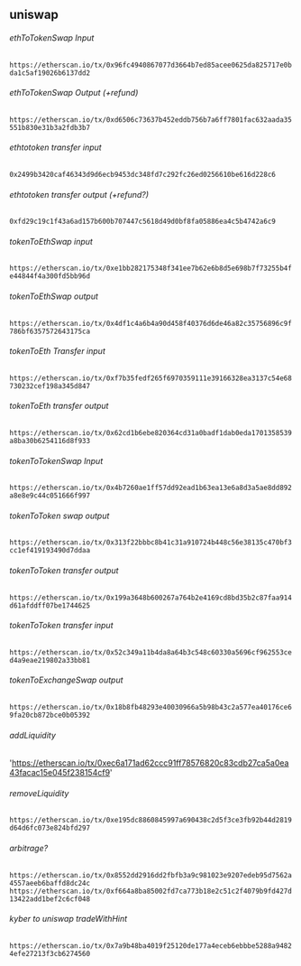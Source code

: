 ## uniswap

###### ethToTokenSwap Input
`https://etherscan.io/tx/0x96fc4940867077d3664b7ed85acee0625da825717e0bda1c5af19026b6137dd2`

###### ethToTokenSwap Output (+refund)
`https://etherscan.io/tx/0xd6506c73637b452eddb756b7a6ff7801fac632aada35551b830e31b3a2fdb3b7`

###### ethtotoken transfer input
`0x2499b3420caf46343d9d6ecb9453dc348fd7c292fc26ed0256610be616d228c6`

###### ethtotoken transfer output (+refund?)
`0xfd29c19c1f43a6ad157b600b707447c5618d49d0bf8fa05886ea4c5b4742a6c9`


###### tokenToEthSwap input
`https://etherscan.io/tx/0xe1bb282175348f341ee7b62e6b8d5e698b7f73255b4fe44844f4a300fd5bb96d`

###### tokenToEthSwap output
`https://etherscan.io/tx/0x4df1c4a6b4a90d458f40376d6de46a82c35756896c9f786bf6357572643175ca`

###### tokenToEth Transfer input
`https://etherscan.io/tx/0xf7b35fedf265f6970359111e39166328ea3137c54e68730232cef198a345d847`

###### tokenToEth transfer output
`https://etherscan.io/tx/0x62cd1b6ebe820364cd31a0badf1dab0eda1701358539a8ba30b6254116d8f933`




###### tokenToTokenSwap Input
`https://etherscan.io/tx/0x4b7260ae1ff57dd92ead1b63ea13e6a8d3a5ae8dd892a8e8e9c44c051666f997`

###### tokenToToken swap output
`https://etherscan.io/tx/0x313f22bbbc8b41c31a910724b448c56e38135c470bf3cc1ef419193490d7ddaa`

###### tokenToToken transfer output
`https://etherscan.io/tx/0x199a3648b600267a764b2e4169cd8bd35b2c87faa914d61afddff07be1744625`

###### tokenToToken transfer input
`https://etherscan.io/tx/0x52c349a11b4da8a64b3c548c60330a5696cf962553ced4a9eae219802a33bb81`



###### tokenToExchangeSwap output
`https://etherscan.io/tx/0x18b8fb48293e40030966a5b98b43c2a577ea40176ce69fa20cb872bce0b05392`


###### addLiquidity
'https://etherscan.io/tx/0xec6a171ad62ccc91ff78576820c83cdb27ca5a0ea43facac15e045f238154cf9'

###### removeLiquidity
`https://etherscan.io/tx/0xe195dc8860845997a690438c2d5f3ce3fb92b44d2819d64d6fc073e824bfd297`

###### arbitrage?
`https://etherscan.io/tx/0x8552dd2916dd2fbfb3a9c981023e9207edeb95d7562a4557aeeb6baffd8dc24c`
`https://etherscan.io/tx/0xf664a8ba85002fd7ca773b18e2c51c2f4079b9fd427d13422add1bef2c6cf048`

###### kyber to uniswap   tradeWithHint
`https://etherscan.io/tx/0x7a9b48ba4019f25120de177a4eceb6ebbbe5288a94824efe27213f3cb6274560`